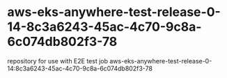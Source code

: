 # aws-eks-anywhere-test-release-0-14-8c3a6243-45ac-4c70-9c8a-6c074db802f3-78
repository for use with E2E test job aws-eks-anywhere-test-release-0-14:8c3a6243-45ac-4c70-9c8a-6c074db802f3-78
